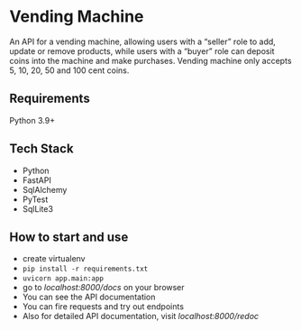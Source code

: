 # Vending Machine

An API for a vending machine, allowing users with a “seller” role to add, update or remove products,
while users with a “buyer” role can deposit coins into the machine and make purchases.
Vending machine only accepts 5, 10, 20, 50 and 100 cent coins.

## Requirements
Python 3.9+

## Tech Stack
* Python
* FastAPI
* SqlAlchemy
* PyTest
* SqlLite3

## How to start and use
* create virtualenv
* `pip install -r requirements.txt`
* `uvicorn app.main:app`
* go to *localhost:8000/docs* on your browser
* You can see the API documentation
* You can fire requests and try out endpoints
* Also for detailed API documentation, visit *localhost:8000/redoc*